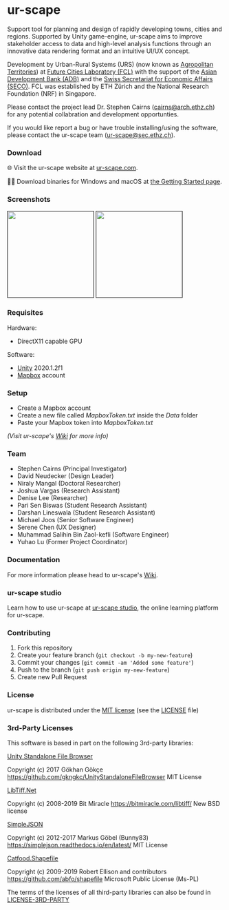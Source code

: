 # ur-scape

Support tool for planning and design of rapidly developing towns, cities and regions. Supported by Unity game-engine, ur-scape aims to improve stakeholder access to data and high-level analysis functions through an innovative data rendering format and an intuitive UI/UX concept. 

Development by Urban-Rural Systems (URS) (now known as [Agropolitan Territories](https://fcl.ethz.ch/research/food-and-territories/agropolitan-territories-of-monsoon-Asia.html)) at [Future Cities Laboratory (FCL)](https://fcl.ethz.ch/) with the support of the [Asian Development Bank (ADB)](https://www.adb.org/) and the [Swiss Secretariat for Economic Affairs (SECO)](http://www.seco.admin.ch). FCL was established by ETH Zürich and the National Research Foundation (NRF) in Singapore.

Please contact the project lead Dr. Stephen Cairns (cairns@arch.ethz.ch) for any potential collabration and development opportunties. 

If you would like report a bug or have trouble installing/using the software, please contact the ur-scape team (ur-scape@sec.ethz.ch).

### Download

🌐 Visit the ur-scape website at [ur-scape.com](https://ur-scape.com).

👩‍💻 Download binaries for Windows and macOS at [the Getting Started page](https://ur-scape.com/download/).

### Screenshots
<a  href="Screenshots/1.jpg">
<img src="Screenshots/1.jpg" height="200" alt="" border="1"/></a>
<a  href="Screenshots/2.jpg">
<img src="Screenshots/2.jpg" height="200" alt="" border="1"/></a>


### Requisites

Hardware:
* DirectX11 capable GPU

Software:
* [Unity](https://unity.com/) 2020.1.2f1
* [Mapbox](https://www.mapbox.com/) account


### Setup

 * Create a Mapbox account
 * Create a new file called *MapboxToken.txt* inside the *Data* folder
 * Paste your Mapbox token into *MapboxToken.txt*

*(Visit ur-scape's [Wiki](https://ur-scape.sec.sg/en/Installation/Mapbox_Setup) for more info)*


### Team

* Stephen Cairns (Principal Investigator)
* David Neudecker (Design Leader)
* Niraly Mangal (Doctoral Researcher)
* Joshua Vargas (Research Assistant)
* Denise Lee (Researcher)
* Pari Sen Biswas (Student Research Assistant)
* Darshan Lineswala (Student Research Assistant)
* Michael Joos (Senior Software Engineer)<!--: joos@arch.ethz.ch-->
* Serene Chen (UX Designer)
* Muhammad Salihin Bin Zaol-kefli (Software Engineer)
* Yuhao Lu (Former Project Coordinator)

### Documentation

For more information please head to ur-scape's [Wiki](https://wiki.ur-scape.com).

### ur-scape studio

Learn how to use ur-scape at [ur-scape studio](https://studio.ur-scape.com), the online learning platform for ur-scape.

### Contributing

1. Fork this repository
2. Create your feature branch (`git checkout -b my-new-feature`)
3. Commit your changes (`git commit -am 'Added some feature'`)
4. Push to the branch (`git push origin my-new-feature`)
5. Create new Pull Request

### License

ur-scape is distributed under the [MIT license](https://en.wikipedia.org/wiki/MIT_License) (see the [LICENSE](./LICENSE) file)


### 3rd-Party Licenses

This software is based in part on the following 3rd-party libraries:

[Unity Standalone File Browser](Assets/3rdParty/StandaloneFileBrowser/LICENSE.txt)
> 
Copyright (c) 2017 Gökhan Gökçe
https://github.com/gkngkc/UnityStandaloneFileBrowser
MIT License

[LibTiff.Net](Assets/3rdParty/LibTiff.NET/license.txt)
> 
Copyright (c) 2008-2019 Bit Miracle
https://bitmiracle.com/libtiff/
New BSD license

[SimpleJSON](Assets/3rdParty/SimpleJSON/LICENSE)
> 
Copyright (c) 2012-2017 Markus Göbel (Bunny83)
https://simplejson.readthedocs.io/en/latest/
MIT License

[Catfood.Shapefile](Assets/3rdParty/Catfood.Shapefile/LICENSE.txt)
> 
Copyright (c) 2009-2019 Robert Ellison and contributors
https://github.com/abfo/shapefile
Microsoft Public License (Ms-PL)

The terms of the licenses of all third-party libraries can also be found in [LICENSE-3RD-PARTY](./LICENSE-3RD-PARTY)
